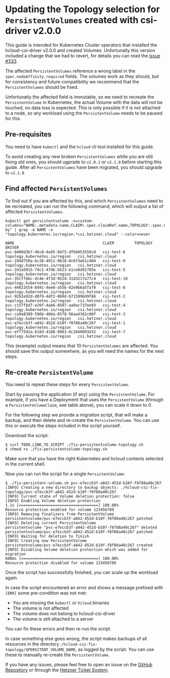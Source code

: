 # Updating the Topology selection for `PersistentVolumes` created with csi-driver v2.0.0

This guide is intended for Kubernetes Cluster operators that installed the hcloud-csi-driver v2.0.0 and created Volumes. Unfortunatly this version included a change that we had to revert, for details you can read the [issue #333](https://github.com/hetznercloud/csi-driver/issues/333).

The affected `PersistentVolumes` reference a wrong label in the `spec.nodeAffinity.required` fields. The volumes work as they should, but for consistency and future compatibility we recommend that the `PersistentVolumes` should be fixed.

Unfortunatly the affected field is immutable, so we need to recreate the `PersistentVolume` in Kubernetes, the actual Volume with the data will not be touched, no data loss is expected.
This is only possible if it is not attached to a node, so any workload using the `PersistentVolume` needs to be paused for this.

## Pre-requisites

You need to have `kubectl` and the `hcloud` cli tool installed for this guide.

To avoid creating any new broken `PersistentVolumes` while you are still fixing old ones, you should ugprade to `v2.0.1` or `v2.1.0` before starting this guide. After all `PersistentVolumes` have been migrated, you should upgrade to `v2.1.0`

## Find affected `PersistentVolumes`

To find out if you are affected by this, and which `PersistentVolumes` need to be recreated, you can run the following command, which will output a list of affected `PersistentVolumes`.

```shell
kubectl get persistentvolume -o=custom-columns="NAME:.metadata.name,CLAIM:.spec.claimRef.name,TOPOLOGY:.spec.nodeAffinity.required.nodeSelectorTerms[*].matchExpressions[*].key,DRIVER:.metadata.annotations.pv\.kubernetes\.io/provisioned-by" | grep -e NAME -e "topology.kubernetes.io/region.*csi.hetzner.cloud" --color=never

NAME                                       CLAIM         TOPOLOGY                        DRIVER
pvc-0409d3b7-46c8-4a95-8475-dfbb053559c0   csi-test-6    topology.kubernetes.io/region   csi.hetzner.cloud
pvc-194d750a-bc28-4911-9618-8c6f3e61c404   csi-test-9    topology.kubernetes.io/region   csi.hetzner.cloud
pvc-2d1a5015-74c1-4746-b523-e1ce8d91705e   csi-test-5    topology.kubernetes.io/region   csi.hetzner.cloud
pvc-35cff6bc-dc4e-4f3d-9524-31d3217a77c4   csi-test-10   topology.kubernetes.io/region   csi.hetzner.cloud
pvc-44623554-8491-4ee0-a55b-92e9b6a5fa78   csi-test-8    topology.kubernetes.io/region   csi.hetzner.cloud
pvc-92b2e92d-d079-4df2-860d-b715996d9f86   csi-test-2    topology.kubernetes.io/region   csi.hetzner.cloud
pvc-c157fbd7-e26f-4ab6-8587-aa0ac737ee93   csi-test-4    topology.kubernetes.io/region   csi.hetzner.cloud
pvc-ca9a8389-596b-404a-85f8-56aa4362c00f   csi-test-3    topology.kubernetes.io/region   csi.hetzner.cloud
pvc-e7eccb3f-a842-452d-b10f-f8f88a40c267   csi-test-1    topology.kubernetes.io/region   csi.hetzner.cloud
pvc-eff7592a-616d-4188-9963-8c2640093d32   csi-test-7    topology.kubernetes.io/region   csi.hetzner.cloud
```

This (example) output means that 10 `PersistentVolumes` are affected. You should save this output somewhere, as you will need the names for the next steps.

## Re-create `PersistentVolume`

You need to repeat these steps for every `PersistentVolume`.

Start by pausing the application (if any) using the `PersistentVolume`. For example, if you have a Deployment that uses the `PersistentVolume` (through a `PersistentVolumeClaim`, see table above), you can scale it down to 0.

For the following step we provide a migration script, that will make a backup, and then delete and re-create the `PersistentVolume`. You can use this or execute the steps included in the script yourself.

Download the script:

```shell
$ curl TODO_LINK_TO_SCRIPT ./fix-persistentvolume-topology.sh
$ chmod +x ./fix-persistentvolume-topology.sh
```

Make sure that you have the right Kubernetes and hcloud contexts selected in the current shell.

Now you can run the script for a single `PersistentVolume`:

```shell
$ ./fix-persistent-volume.sh pvc-e7eccb3f-a842-452d-b10f-f8f88a40c267
[INFO] Creating a new directory to backup objects: ./hcloud-csi-fix-topology/pvc-e7eccb3f-a842-452d-b10f-f8f88a40c267
[INFO] Current state of Volume deletion protection: false
[INFO] Enabling Volume deletion protection
1.1s [===================================] 100.00%
Resource protection enabled for volume 123456789
[INFO] Removing finalizers from PersistentVolume
persistentvolume/pvc-e7eccb3f-a842-452d-b10f-f8f88a40c267 patched
[INFO] Deleting current PersistentVolume
persistentvolume "pvc-e7eccb3f-a842-452d-b10f-f8f88a40c267" deleted
persistentvolume/pvc-e7eccb3f-a842-452d-b10f-f8f88a40c267 patched
[INFO] Waiting for deletion to finish
[INFO] Creating new PersistentVolume
persistentvolume/pvc-e7eccb3f-a842-452d-b10f-f8f88a40c267 created
[INFO] Disabling Volume deletion protection which was added for migration
600ms [==================================] 100.00%
Resource protection disabled for volume 123456789
```

Once the script has successfully finished, you can scale up the workload again.

In case the script encountered an error and shows a message prefixed with `[ERR]` some pre-condition was not met:

- You are missing the `kubectl` or `hcloud` binaries
- The volume is not affected
- The volume does not belong to hcloud-csi-driver
- The volume is still attached to a server

You can fix these errors and then re-run the script.

In case something else goes wrong, the script makes backups of all resources in the directory`./hcloud-csi-fix-topology/$PERSITENT_VOLUME_NAME`, as logged by the script. You can use these to manually re-create the `PersistentVolume`.

If you have any issues, please feel free to open an issue on the [GitHub Repository](https://github.com/hetznercloud/csi-driver) or through the [Hetzner Ticket System](https://console.hetzner.cloud/support).
